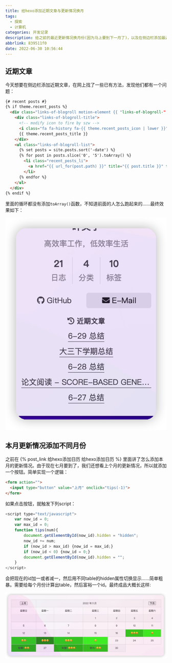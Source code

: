 ```yaml
---
title: 给hexo添加近期文章与更新情况换月
tags:
  - 探索
  - 计算机
categories: 开发记录
description: 给之前的最近更新情况换月份(因为马上要到下一月了)，以及在侧边栏添加最近更新的文章
abbrlink: 839511f0
date: 2022-06-30 10:56:44
---
```




## 近期文章

今天想要在侧边栏添加近期文章，在网上找了一些已有方法，发现他们都有一个问题：

```html
{# recent posts #}
{% if theme.recent_posts %}
  <div class="links-of-blogroll motion-element {{ "links-of-blogroll-" + theme.recent_posts_layout  }}">
    <div class="links-of-blogroll-title">
      <!-- modify icon to fire by szw -->
      <i class="fa fa-history fa-{{ theme.recent_posts_icon | lower }}" aria-hidden="true"></i>
      {{ theme.recent_posts_title }}
    </div>
    <ul class="links-of-blogroll-list">
      {% set posts = site.posts.sort('-date') %}
      {% for post in posts.slice('0', '5').toArray() %}
        <li class="recent_posts_li">
          <a href="{{ url_for(post.path) }}" title="{{ post.title }}" target="_blank">{{ post.title }}</a>
        </li>
      {% endfor %}
    </ul>
  </div>
{% endif %}
```

里面的循环都没有添加`toArray()`函数，不知道前面的人怎么跑起来的……最终效果如下：

<img src="../files/images/近期文章.png">



## 本月更新情况添加不同月份

之前在 {% post_link 给hexo添加日历 给hexo添加日历 %} 里面讲了怎么添加本月的更新情况。由于现在七月要到了，我们还想看上个月的更新情况，所以就添加一个按钮。简单实现一个逻辑：

```html
<form action="">
  <input type="button" value="上月" onclick="tips(-1)">
</form>
```

如果点击按钮，就触发下列script：

```javascript
<script type="text/javascript">
    var now_id = 0;
    var max_id = 0;
    function tips(num){
        document.getElementById(now_id).hidden = "hidden";
        now_id += num;
        if (now_id > max_id) {now_id = max_id;}
        if (now_id < 0) {now_id = 0;}
        document.getElementById(now_id).hidden = "";
    }
</script>
```

会把现在的id加一或者减一，然后用不同table的hidden属性切换显示……简单粗暴。需要给每个月份计算出table，然后富裕一个id。最终成品大概长这样:

<img src="../files/images/更新情况按钮.png">

